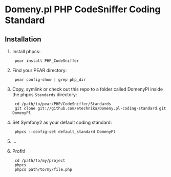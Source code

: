 Domeny.pl PHP CodeSniffer Coding Standard
========================================


Installation
------------

1. Install phpcs:

        pear install PHP_CodeSniffer

2. Find your PEAR directory:

        pear config-show | grep php_dir

3. Copy, symlink or check out this repo to a folder called DomenyPl inside the
   phpcs `Standards` directory:

        cd /path/to/pear/PHP/CodeSniffer/Standards
        git clone git://github.com/etechnika/Domeny.pl-coding-standard.git DomenyPl

4. Set Symfony2 as your default coding standard:

        phpcs --config-set default_standard DomenyPl

5. ...

6. Profit!

        cd /path/to/my/project
        phpcs
        phpcs path/to/my/file.php


